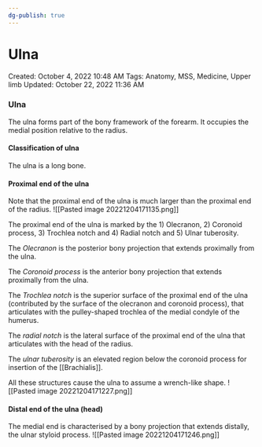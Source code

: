 ```yaml
---
dg-publish: true
---
```


# Ulna

Created: October 4, 2022 10:48 AM
Tags: Anatomy, MSS, Medicine, Upper limb
Updated: October 22, 2022 11:36 AM

### Ulna

The ulna forms part of the bony framework of the forearm. It occupies the medial position relative to the radius.

#### Classification of ulna
The ulna is a long bone.

#### Proximal end of the ulna
Note that the proximal end of the ulna is much larger than the proximal end of the radius.
![[Pasted image 20221204171135.png]]

The proximal end of the ulna is marked by the 1) Olecranon, 2) Coronoid process, 3) Trochlea notch and 4) Radial notch and 5) Ulnar tuberosity.

The *Olecranon* is the posterior bony projection that extends proximally from the ulna. 

The *Coronoid process* is the anterior bony projection that extends proximally from the ulna.

The *Trochlea notch*  is the superior surface of the proximal end of the ulna (contributed by the surface of the olecranon and coronoid process), that articulates with the pulley-shaped trochlea of the medial condyle of the humerus.

The *radial notch* is the lateral surface of the proximal end of the ulna that articulates with the head of the radius.

The *ulnar tuberosity* is an elevated region below the coronoid process for insertion of the [[Brachialis]].

All these structures cause the ulna to assume a wrench-like shape.
![[Pasted image 20221204171227.png]]

#### Distal end of the ulna (head)
The medial end is characterised by a bony projection that extends distally, the ulnar styloid process.
![[Pasted image 20221204171246.png]]